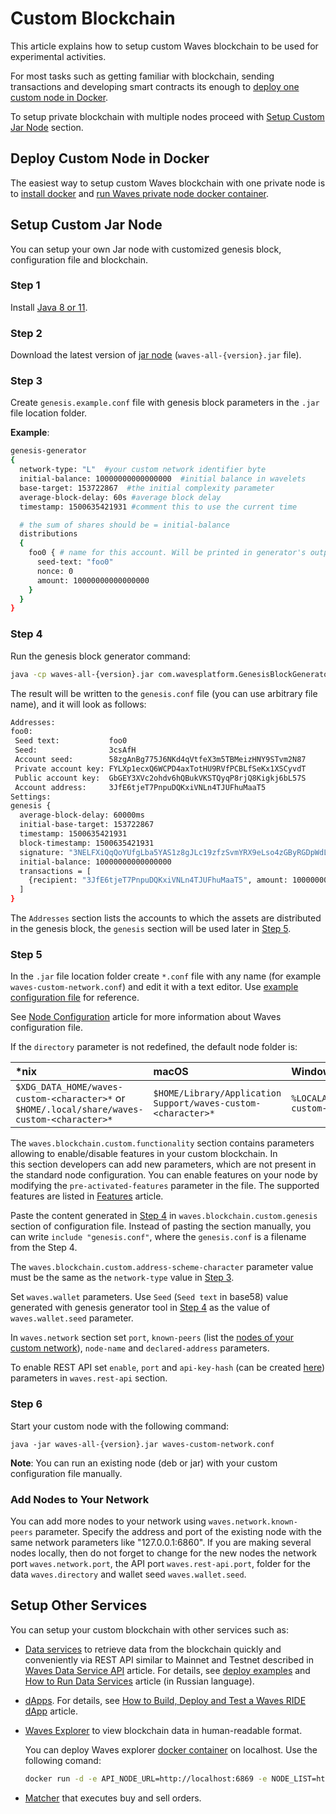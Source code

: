 # Custom Blockchain

This article explains how to setup custom Waves blockchain to be used for experimental activities.

For most tasks such as getting familiar with blockchain, sending transactions and developing smart contracts its enough to [deploy one custom node in Docker](#deploy-custom-node-in-docker).

To setup private blockchain with multiple nodes proceed with [Setup Custom Jar Node](#setup-custom-jar-node) section.

## Deploy Custom Node in Docker

The easiest way to setup custom Waves blockchain with one private node is to [install docker](https://docs.docker.com/engine/install/) and [run Waves private node docker container](https://hub.docker.com/r/wavesplatform/waves-private-node).

## Setup Custom Jar Node

You can setup your own Jar node with customized genesis block, configuration file and blockchain.

### Step 1

Install [Java 8 or 11](https://java.com/en/download/).

### Step 2

Download the latest version of [jar node](https://github.com/wavesplatform/Waves/releases) (`waves-all-{version}.jar` file).

### Step 3

Create `genesis.example.conf` file with genesis block parameters in the `.jar` file location folder.

**Example**:

```bash
genesis-generator
{
  network-type: "L"  #your custom network identifier byte
  initial-balance: 10000000000000000  #initial balance in wavelets
  base-target: 153722867  #the initial complexity parameter
  average-block-delay: 60s #average block delay
  timestamp: 1500635421931 #comment this to use the current time

  # the sum of shares should be = initial-balance
  distributions
  {
    foo0 { # name for this account. Will be printed in generator's output
      seed-text: "foo0"
      nonce: 0
      amount: 10000000000000000
    }
  }
}
```

### Step 4

Run the genesis block generator command:

```bash
java -cp waves-all-{version}.jar com.wavesplatform.GenesisBlockGenerator genesis.example.conf
```

The result will be written to the `genesis.conf` file (you can use arbitrary file name), and it will look as follows:

```bash
Addresses:
foo0:
 Seed text:           foo0
 Seed:                3csAfH
 Account seed:        58zgAnBg775J6NKd4qVtfeX3m5TBMeizHNY9STvm2N87
 Private account key: FYLXp1ecxQ6WCPD4axTotHU9RVfPCBLfSeKx1XSCyvdT
 Public account key:  GbGEY3XVc2ohdv6hQBukVKSTQyqP8rjQ8Kigkj6bL57S
 Account address:     3JfE6tjeT7PnpuDQKxiVNLn4TJUFhuMaaT5
Settings:
genesis {
  average-block-delay: 60000ms
  initial-base-target: 153722867
  timestamp: 1500635421931
  block-timestamp: 1500635421931
  signature: "3NELFXiQqQoYUfgLba5YAS1z8gJLc19zfzSvmYRX9eLso4zGByRGDpWdL4cooHTocyi5boFiu6H7hyW3ukVGtswP"
  initial-balance: 10000000000000000
  transactions = [
    {recipient: "3JfE6tjeT7PnpuDQKxiVNLn4TJUFhuMaaT5", amount: 10000000000000000}
  ]
}
```

The `Addresses` section lists the accounts to which the assets are distributed in the genesis block, the `genesis` section will be used later in [Step 5](#step-5).

### Step 5

In the `.jar` file location folder create `*.conf` file with any name (for example `waves-custom-network.conf`) and edit it with a text editor. Use [example configuration file](https://github.com/wavesplatform/private-node-docker-image/blob/stagenet/waves.custom.conf) for reference.

See [Node Configuration](/en/waves-node/node-configuration) article for more information about Waves configuration file.

If the `directory` parameter is not redefined, the default node folder is:

| *nix | macOS | Windows |
| :--- | :--- | :--- |
| `$XDG_DATA_HOME/waves-custom-<character>*` or `$HOME/.local/share/waves-custom-<character>*` | `$HOME/Library/Application Support/waves-custom-<character>*` | `%LOCALAPPDATA%/waves-custom-<character>*` |

The `waves.blockchain.custom.functionality` section contains parameters allowing to enable/disable features in your custom blockchain. In this section developers can add new parameters, which are not present in the standard node configuration. You can enable features on your node by modifying the `pre-activated-features` parameter in the file. The supported features are listed in [Features](/en/waves-node/features) article.

Paste the content generated in [Step 4](#step-4) in `waves.blockchain.custom.genesis` section of configuration file. Instead of pasting the section manually, you can write `include "genesis.conf"`, where the `genesis.conf` is a filename from the Step 4.

The `waves.blockchain.custom.address-scheme-character` parameter value must be the same as the `network-type` value in [Step 3](#step-3).

Set `waves.wallet` parameters. Use `Seed` (`Seed text` in base58) value generated with genesis generator tool in [Step 4](#step-4) as the value of `waves.wallet.seed` parameter.

In `waves.network` section set `port`, `known-peers` (list the [nodes of your custom network](#add-nodes-to-your-network)), `node-name` and `declared-address` parameters.

To enable REST API set `enable`, `port` and `api-key-hash` (can be created [here](https://nodes.wavesnodes.com/api-docs/index.html#/utils/hashSecure_1)) parameters in `waves.rest-api` section.

### Step 6

Start your custom node with the following command:

```
java -jar waves-all-{version}.jar waves-custom-network.conf
```

**Note**: You can run an existing node (deb or jar) with your custom configuration file manually.

### Add Nodes to Your Network

You can add more nodes to your network using `waves.network.known-peers` parameter. Specify the address and port of the existing node with the same network parameters like "127.0.0.1:6860". If you are making several nodes locally, then do not forget to change for the new nodes the network port `waves.network.port`, the API port `waves.rest-api.port`, folder for the data `waves.directory` and wallet seed `waves.wallet.seed`.

## Setup Other Services

You can setup your custom blockchain with other services such as:

* [Data services](/en/building-apps/waves-api-and-sdk/waves-data-service-api) to retrieve data from the blockchain quickly and conveniently via REST API similar to Mainnet and Testnet described in [Waves Data Service API](/en/building-apps/waves-api-and-sdk/waves-data-service-api) article. For details, see [deploy examples](https://github.com/wavesplatform/deploy-examples) and [How to Run Data Services](https://wavestalk.ru/t/kak-zapustit-data-services-za-30-minut-iz-korobki/272) article (in Russian language).

* [dApps](/en/blockchain/account/dapp). For details, see [How to Build, Deploy and Test a Waves RIDE dApp](https://medium.com/wavesprotocol/how-to-build-deploy-and-test-a-waves-ride-dapp-785311f58c2) article.

* [Waves Explorer](/en/ecosystem/waves-explorer/about-waves-explorer) to view blockchain data in human-readable format.

   You can deploy Waves explorer [docker container](https://hub.docker.com/r/wavesplatform/explorer) on localhost. Use the following comand:

   ```bash
   docker run -d -e API_NODE_URL=http://localhost:6869 -e NODE_LIST=http://localhost:6869 -p 3000:8080 wavesplatform/explorer
   ```

* [Matcher](https://github.com/wavesplatform/matcher) that executes buy and sell orders.

<!--* [Matcher](https://docs.waves.exchange/en/waves-matcher/) -->
